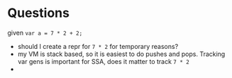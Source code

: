 # Questions

given `var a = 7 * 2 + 2;`
- should I create a repr for `7 * 2` for temporary reasons?
- my VM is stack based, so it is easiest to do pushes and pops. Tracking var gens is important for SSA, does it matter to track `7 * 2`
- 
